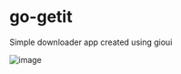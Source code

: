 # go-getit
Simple downloader app created using gioui


![image](https://github.com/annomel/go-getit/assets/85354299/ec295dac-e2ed-490f-b9d0-c2dfa2f6d67d)



